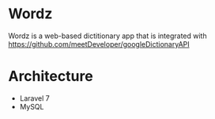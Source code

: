 # Wordz #
Wordz is a web-based dictitionary app that is integrated with https://github.com/meetDeveloper/googleDictionaryAPI

# Architecture #
- Laravel 7
- MySQL
